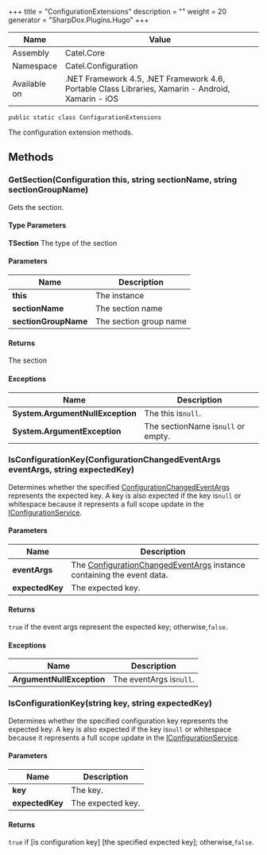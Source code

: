 

+++
title = "ConfigurationExtensions" 
description = ""
weight = 20
generator = "SharpDox.Plugins.Hugo"
+++

Name|Value
---|---
Assembly|Catel.Core
Namespace|Catel.Configuration
Available on|.NET Framework 4.5, .NET Framework 4.6, Portable Class Libraries, Xamarin - Android, Xamarin - iOS

```
public static class ConfigurationExtensions
```

The configuration extension methods.

## Methods

### GetSection<TSection>(Configuration this, string sectionName, string sectionGroupName)

Gets the section.

#### Type Parameters

**TSection**
The type of the section

#### Parameters

Name|Description
---|---
**this**|The instance
**sectionName**|The section name
**sectionGroupName**|The section group name

#### Returns

The section

#### Exceptions

Name|Description
---|---
**System.ArgumentNullException**|The this is`null`.
**System.ArgumentException**|The sectionName is`null` or empty.

### IsConfigurationKey(ConfigurationChangedEventArgs eventArgs, string expectedKey)

Determines whether the specified [ConfigurationChangedEventArgs](#) represents the expected key. A key is also expected if the key is`null` or whitespace because it represents a full scope update in the [IConfigurationService](#).

#### Parameters

Name|Description
---|---
**eventArgs**|The [ConfigurationChangedEventArgs](#) instance containing the event data.
**expectedKey**|The expected key.

#### Returns

`true` if the event args represent the expected key; otherwise,`false`.

#### Exceptions

Name|Description
---|---
**ArgumentNullException**|The eventArgs is`null`.

### IsConfigurationKey(string key, string expectedKey)

Determines whether the specified configuration key represents the expected key. A key is also expected if the key is`null` or whitespace because it represents a full scope update in the [IConfigurationService](#).

#### Parameters

Name|Description
---|---
**key**|The key.
**expectedKey**|The expected key.

#### Returns

`true` if [is configuration key] [the specified expected key]; otherwise,`false`.

